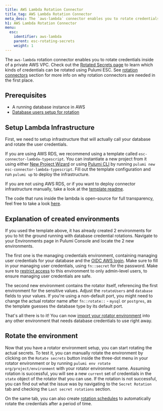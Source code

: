```yaml
---
title: AWS Lambda Rotation Connector
title_tag: AWS Lambda Rotation Connector
meta_desc: The `aws-lambda` connector enables you to rotate credentials inside of a private AWS VPC.
h1: AWS Lambda Rotation Connector
menu:
  esc:
    identifier: aws-lambda
    parent: esc-rotating-secrets
    weight: 1
---
```


The `aws-lambda` rotation connector enables you to rotate credentials inside of a private AWS VPC. Check out the [Rotated Secrets page](/docs/esc/integrations/rotated-secrets/) to learn which kinds of credentials can be rotated using Pulumi ESC. See [rotation connectors](/docs/esc/environments/rotation#rotation-connectors) section for more info on why rotation connectors are needed in the first place.

## Prerequisites

- A running database instance in AWS
- [Database users setup for rotation](/docs/esc/environments/rotation/db-user-setup)

## Setup Lambda Infrastructure

First, we need to setup infrastructure that will actually call your database and rotate the user credentials.

If you are using AWS RDS, we recommend using a template called `esc-connector-lambda-typescript`. You can instantiate a new project from it using either [New Project Wizard](https://www.pulumi.com/docs/pulumi-cloud/developer-portals/new-project-wizard/) or using [Pulumi CLI](https://www.pulumi.com/docs/iac/cli/) by running `pulumi new esc-connector-lambda-typescript`. Fill out the template configuration and run `pulumi up` to deploy the infrastructure.

If you are not using AWS RDS, or if you want to deploy connector infrastructure manually, take a look at the [template readme](https://github.com/pulumi/templates/blob/master/esc-connector-lambda-typescript/README.md).

The code that runs inside the lambda is open-source for full transparency, feel free to take a look [here](https://github.com/pulumi/esc-rotator-lambdas/tree/main/rotators/aws-lambda).

## Explanation of created environments

If you used the template above, it has already created 2 environments for you to hit the ground running with database credential rotations. Navigate to your Environments page in Pulumi Console and locate the 2 new environments.

The first one is the managing credentials environment, containing managing user credentials for your database and the [OIDC AWS login](https://www.pulumi.com/docs/esc/integrations/dynamic-login-credentials/aws-login/). Make sure to fill in your managing user credentials, using `fn::secret` for the password. Make sure to [restrict access](https://www.pulumi.com/docs/administration/organizations-teams/teams/) to this environment to only admin-level users, to ensure managing user credentials are safe.

The second new environment contains the rotator itself, referencing the first environment for the sensitive values. Adjust the `rotateUsers` and `database` fields to your values. If you're using a non-default port, you might need to change the actual rotator name after `fn::rotate::` - `mysql` or `postgres`, as the template guesses the database type by its default port.

That's all there is to it! You can now [import your rotator environment](https://www.pulumi.com/docs/esc/environments/imports/) into any other environment that needs database credentials to use right away.

## Rotate the environment

Now that you have a rotator environment setup, you can start rotating the actual secrets. To test it, you can manually rotate the environment by clicking on the `Rotate secrets` button inside the three-dot menu in your rotator environment or by running `pulumi env rotate org/project/environment` with your rotator environment name. Assuming rotation is successful, you will see a new `current` set of credentials in the `state` object of the rotator that you can use. If the rotation is not successful, you can find out what the issue was by navigating to the `Secret Rotation` tab and checking the `Last secret rotations` section.

On the same tab, you can also create [rotation schedules](https://www.pulumi.com/docs/esc/environments/rotation/#schedule) to automatically rotate the credentials after a period of time.
